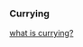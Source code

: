 ### Currying
[what is currying?](https://towardsdatascience.com/what-is-currying-in-programming-56fd57103431)